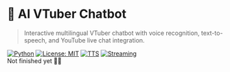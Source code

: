 # 🧠 AI VTuber Chatbot

> Interactive multilingual VTuber chatbot with voice recognition, text-to-speech, and YouTube live chat integration.

[![Python](https://img.shields.io/badge/python-3.8+-blue.svg)](https://www.python.org/)
[![License: MIT](https://img.shields.io/badge/license-MIT-green.svg)](LICENSE)
[![TTS](https://img.shields.io/badge/TTS-VoiceVox%20%7C%20Silero-orange)](#)
[![Streaming](https://img.shields.io/badge/Streaming-YouTube%20%7C)](#)
<br/>
Not finished yet 🙏🙏
